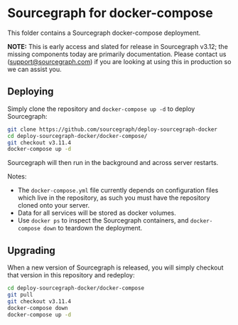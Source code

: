 # Sourcegraph for docker-compose

This folder contains a Sourcegraph docker-compose deployment.

**NOTE:** This is early access and slated for release in Sourcegraph v3.12; the missing components today are primarily documentation. Please contact us (support@sourcegraph.com) if you are looking at using this in production so we can assist you.

## Deploying

Simply clone the repository and `docker-compose up -d` to deploy Sourcegraph:

```sh
git clone https://github.com/sourcegraph/deploy-sourcegraph-docker
cd deploy-sourcegraph-docker/docker-compose/
git checkout v3.11.4
docker-compose up -d
```

Sourcegraph will then run in the background and across server restarts.

Notes:

- The `docker-compose.yml` file currently depends on configuration files which live in the repository, as such you must have the repository cloned onto your server.
- Data for all services will be stored as docker volumes.
- Use `docker ps` to inspect the Sourcegraph containers, and `docker-compose down` to teardown the deployment.

## Upgrading

When a new version of Sourcegraph is released, you will simply checkout that version in this repository and redeploy:

```sh
cd deploy-sourcegraph-docker/docker-compose
git pull
git checkout v3.11.4
docker-compose down
docker-compose up -d
```
